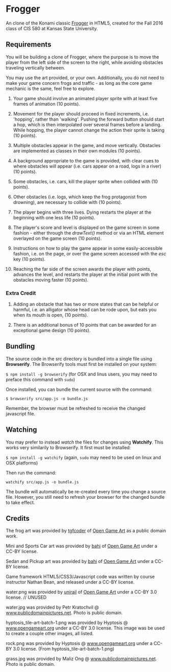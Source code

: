 # Frogger
An clone of the Konami classic [Frogger](https://en.wikipedia.org/wiki/Frogger) in HTML5,
created for the Fall 2016 class of CIS 580 at Kansas State University.

## Requirements

You will be building a clone of Frogger, where the purpose is to move the player from the left side of the screen to the right, while avoiding obstacles traveling vertically between.

You may use the art provided, or your own.  Additionally, you do not need to make your game concern frogs and traffic - as long as the core game mechanic is the same, feel free to explore.

1. Your game should involve an animated player sprite with at least five frames of animation (10 points).

2. Movement for the player should proceed in fixed increments, i.e. 'hopping', rather than 'walking'. Pushing the forward button should start a hop, which is then interpolated over several frames before a landing.  While hopping, the player cannot change the action their sprite is taking (10 points).

3. Multiple obstacles appear in the game, and move vertically.  Obstacles are implemented as classes in their own modules (10 points).

4. A background appropriate to the game is provided, with clear cues to where obstacles will appear (i.e. cars appear on a road, logs in a river) (10 points).

5. Some obstacles, i.e. cars, kill the player sprite when collided with (10 points).

6. Other obstacles (i.e. logs, which keep the frog protagonist from drowning), are necessary to collide with (10 points).

7. The player begins with three lives.  Dying restarts the player at the beginning with one less life (10 points).

8. The player's score and level is displayed on the game screen in some fashion - either through the _drawText()_ method or via an HTML element overlayed on the game screen (10 points).

9. Instructions on how to play the game appear in some easily-accessible fashion, i.e. on the page, or over the game screen accessed with the _esc_ key (10 points).

10. Reaching the far side of the screen awards the player with points, advances the level, and restarts the player at the initial point with the obstacles moving faster (10 points).

### Extra Credit

1. Adding an obstacle that has two or more states that can be helpful or harmful, i.e. an alligator whose head can be rode upon, but eats you when its mouth is open, (10 points).

2. There is an additional bonus of 10 points that can be awarded for an exceptional game design (10 points).

## Bundling
The source code in the src directory is bundled into a single file using **Browserify**.  The Browserify tools must first be installed on your system:

```$ npm install -g browserify``` (for OSX and linus users, you may need to preface this command with ```sudo```)

Once installed, you can bundle the current source with the command:

```$ browserify src/app.js -o bundle.js```

Remember, the browser must be refreshed to receive the changed javascript file.

## Watching

You may prefer to instead _watch_ the files for changes using **Watchify**.  This works very similarily to Browserify.  It first must be installed:

```$ npm install -g watchify``` (again, ```sudo``` may need to be used on linux and OSX platforms)

Then run the command:

```watchify src/app.js -o bundle.js```

The bundle will automatically be re-created every time you change a source file.  However, you still need to refresh your browser for the changed bundle to take effect.

## Credits
The frog art was provided by [tgfcoder](http://opengameart.org/users/tgfcoder) of [Open Game Art](http://opengameart.org) as a public domain work.

Mini and Sports Car art was provided by  [bahi](http://opengameart.org/users/bahi) of [Open Game Art](http://opengameart.org) under a CC-BY license.

Sedan and Pickup art was provided by  [bahi](http://opengameart.org/users/bahi) of [Open Game Art](http://opengameart.org) under a CC-BY license.

Game framework HTML5/CSS3/Javascript code was written by course instructor Nathan Bean, and released under a CC-BY license.

water.png was provided by [unirail](http://opengameart.org/users/unirail) of [Open Game Art](http://opengameart.org) under a CC-BY 3.0 license. // UNUSED

water.jpg was provided by Petr Kratochvil @ www.publicdomainpictures.net. Photo is public domain.

hyptosis_tile-art-batch-1.png was provided by Hyptosis @ www.opengameart.org under a CC-BY 3.0 license. This image was be used to create a couple other images, all listed.

rock.png was provided by Hyptosis @ www.opengameart.org under a CC-BY 3.0 license. (From hyptosis_tile-art-batch-1.png)

grass.jpg was provided by Maliz Ong @ www.publicdomainpictures.net. Photo is public domain.
